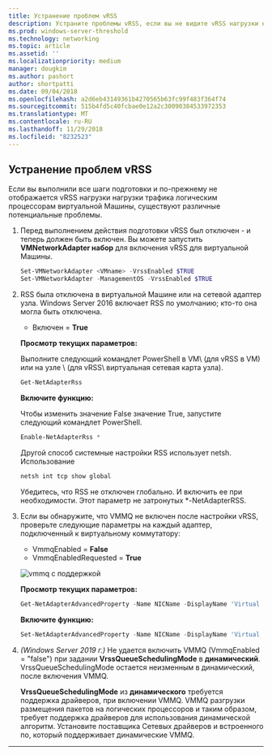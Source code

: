 ```yaml
---
title: Устранение проблем vRSS
description: Устраните проблемы vRSS, если вы не видите vRSS нагрузки нагрузки трафика логическим процессорам виртуальной Машины.
ms.prod: windows-server-threshold
ms.technology: networking
ms.topic: article
ms.assetid: ''
ms.localizationpriority: medium
manager: dougkim
ms.author: pashort
author: shortpatti
ms.date: 09/04/2018
ms.openlocfilehash: a2d6eb43149361b4270565b63fc99f483f364f74
ms.sourcegitcommit: 515b4fd5c40fcbae0e12a2c30090384533972353
ms.translationtype: MT
ms.contentlocale: ru-RU
ms.lasthandoff: 11/29/2018
ms.locfileid: "8232523"
---
```

## Устранение проблем vRSS

Если вы выполнили все шаги подготовки и по-прежнему не отображается vRSS нагрузки нагрузки трафика логическим процессорам виртуальной Машины, существуют различные потенциальные проблемы.

1. Перед выполнением действия подготовки vRSS был отключен - и теперь должен быть включен. Вы можете запустить **VMNetworkAdapter набор** для включения vRSS для виртуальной Машины.

   ```PowerShell
   Set-VMNetworkAdapter <VMname> -VrssEnabled $TRUE
   Set-VMNetworkAdapter -ManagementOS -VrssEnabled $TRUE
   ```

2. RSS была отключена в виртуальной Машине или на сетевой адаптер узла. Windows Server 2016 включает RSS по умолчанию; кто-то она могла быть отключена. 

   - Включен = **True**

   **Просмотр текущих параметров:** 

   Выполните следующий командлет PowerShell в VM\ (для vRSS в VM\) или на узле \ (для vRSS\ виртуальная сетевая карта узла).

   ```PowerShell
   Get-NetAdapterRss
   ```

   **Включите функцию:** 

   Чтобы изменить значение False значение True, запустите следующий командлет PowerShell.

   ```PowerShell
   Enable-NetAdapterRss *
   ```
   
   Другой способ системные настройки RSS использует netsh. Использование 
   
    ```cmd
   netsh int tcp show global
   ```
   
   Убедитесь, что RSS не отключен глобально. И включить ее при необходимости. Этот параметр не затронутых *-NetAdapterRSS.

3. Если вы обнаружите, что VMMQ не включен после настройки vRSS, проверьте следующие параметры на каждый адаптер, подключенный к виртуальному коммутатору:

   - VmmqEnabled = **False**
   - VmmqEnabledRequested = **True**

   ![vmmq с поддержкой](../../media/vmmq-enabled.png)

   **Просмотр текущих параметров:** 

   ```PowerShell
   Get-NetAdapterAdvancedProperty -Name NICName -DisplayName 'Virtual Switch RSS'
   ```

   **Включите функцию:** 

   ```PowerShell
   Set-NetAdapterAdvancedProperty -Name NICName -DisplayName 'Virtual Switch RSS' -DisplayValue Enabled”
   ```
 
4. _(Windows Server 2019 г.)_ Не удается включить VMMQ (VmmqEnabled = "false") при задании **VrssQueueSchedulingMode** в **динамический**. VrssQueueSchedulingMode остается неизменным в динамический, после включения VMMQ.<p>**VrssQueueSchedulingMode** из **динамического** требуется поддержка драйверов, при включении VMMQ.  VMMQ разгрузки размещения пакетов на логических процессоров и таким образом, требует поддержка драйверов для использования динамической алгоритм.  Установите поставщика Сетевых драйверов и встроенного по, который поддерживает динамические VMMQ.



---
